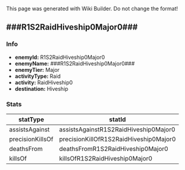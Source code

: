<span class="wiki-builder">This page was generated with Wiki Builder. Do not change the format!</span>

## ###R1S2RaidHiveship0Major0###
### Info
* **enemyId:** R1S2RaidHiveship0Major0
* **enemyName:** ###R1S2RaidHiveship0Major0###
* **enemyTier:** Major
* **activityType:** Raid
* **activity:** RaidHiveship0
* **destination:** Hiveship

### Stats
statType | statId
-------- | ------
assistsAgainst | assistsAgainstR1S2RaidHiveship0Major0
precisionKillsOf | precisionKillOfR1S2RaidHiveship0Major0
deathsFrom | deathsFromR1S2RaidHiveship0Major0
killsOf | killsOfR1S2RaidHiveship0Major0

